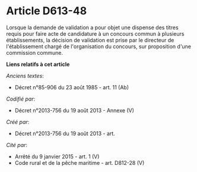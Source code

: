 # Article D613-48

Lorsque la demande de validation a pour objet une dispense des titres requis pour faire acte de candidature à un concours
commun à plusieurs établissements, la décision de validation est prise par le directeur de l'établissement chargé de
l'organisation du concours, sur proposition d'une commission commune.

**Liens relatifs à cet article**

_Anciens textes_:

  - Décret n°85-906 du 23 août 1985 - art. 11 (Ab)

_Codifié par_:

  - Décret n°2013-756 du 19 août 2013 -  Annexe (V)

_Créé par_:

  - Décret n°2013-756 du 19 août 2013 - art.

_Cité par_:

  - Arrêté du 9 janvier 2015 - art. 1 (V)
  - Code rural et de la pêche maritime - art. D812-28 (V)
